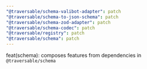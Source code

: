 ```yaml
---
"@traversable/schema-valibot-adapter": patch
"@traversable/schema-to-json-schema": patch
"@traversable/schema-zod-adapter": patch
"@traversable/schema-codec": patch
"@traversable/registry": patch
"@traversable/schema": patch
---
```


feat(schema): composes features from dependencies in `@traversable/schema`
